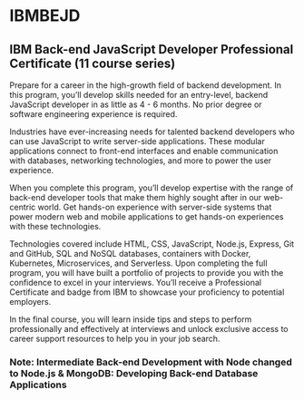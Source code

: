 # IBMBEJD
## IBM Back-end JavaScript Developer Professional Certificate (11 course series)

Prepare for a career in the high-growth field of backend development. In this program, you’ll develop skills needed for an entry-level, backend JavaScript developer in as little as 4 - 6 months. No prior degree or software engineering experience is required.

Industries have ever-increasing needs for talented backend developers who can use JavaScript to write server-side applications. These modular applications connect to front-end interfaces and enable communication with databases, networking technologies, and more to power the user experience.

When you complete this program, you’ll develop expertise with the range of back-end developer tools that make them highly sought after in our web-centric world. Get hands-on experience with server-side systems that power modern web and mobile applications to get hands-on experiences with these technologies.

Technologies covered include HTML, CSS, JavaScript, Node.js, Express, Git and GitHub, SQL and NoSQL databases, containers with Docker, Kubernetes, Microservices, and Serverless. Upon completing the full program, you will have built a portfolio of projects to provide you with the confidence to excel in your interviews. You’ll receive a Professional Certificate and badge from IBM to showcase your proficiency to potential employers.

In the final course, you will learn inside tips and steps to perform professionally and effectively at interviews and unlock exclusive access to career support resources to help you in your job search.

### Note: Intermediate Back-end Development with Node changed to Node.js & MongoDB: Developing Back-end Database Applications
